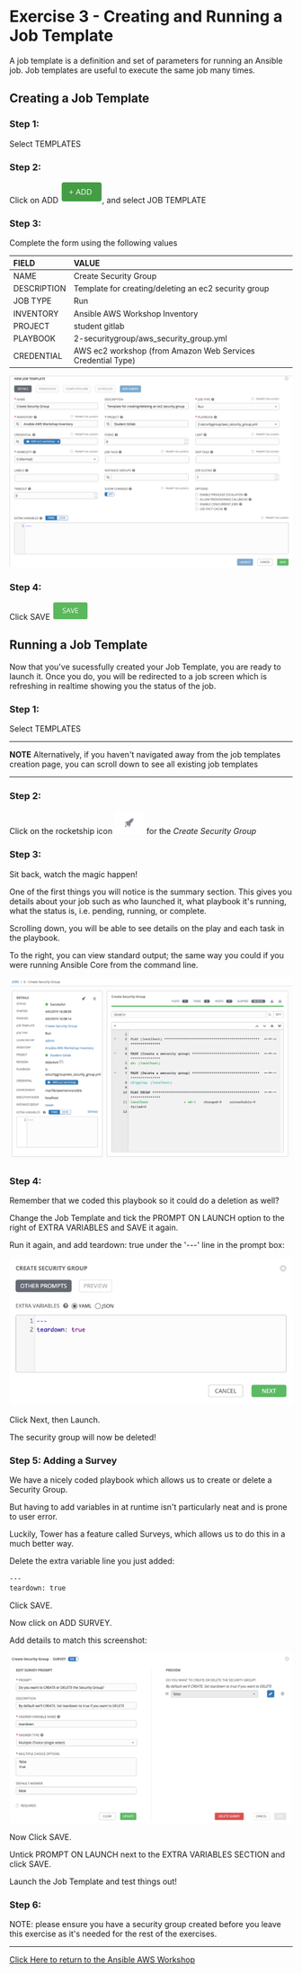 # Exercise 3 - Creating and Running a Job Template

A job template is a definition and set of parameters for running an Ansible job. Job templates are useful to execute the same job many times.


## Creating a Job Template

### Step 1:

Select TEMPLATES

### Step 2:

Click on ADD ![Add button](at_add.png), and select JOB TEMPLATE

### Step 3:

Complete the form using the following values

| FIELD | VALUE |
| :--- | :--- |
| NAME | Create Security Group |
| DESCRIPTION | Template for creating/deleting an ec2 security group |
| JOB TYPE | Run |
| INVENTORY | Ansible AWS Workshop Inventory |
| PROJECT | student gitlab |
| PLAYBOOK | 2-securitygroup/aws_security_group.yml |
| CREDENTIAL | AWS ec2 workshop (from Amazon Web Services Credential Type) |

![Job Template Form](aws-tower-sg-jt.png)

### Step 4:

Click SAVE ![Save button](at_save.png)


## Running a Job Template

Now that you've sucessfully created your Job Template, you are ready to launch it.
Once you do, you will be redirected to a job screen which is refreshing in realtime
showing you the status of the job.


### Step 1:

Select TEMPLATES

---
**NOTE**
Alternatively, if you haven't navigated away from the job templates creation page, you can scroll down to see all existing job templates

---

### Step 2:

Click on the rocketship icon ![Launch button](at_launch_icon.png) for the *Create Security Group*

### Step 3:

Sit back, watch the magic happen!

One of the first things you will notice is the summary section.  This gives you details about your job such as who launched it, what playbook it's running, what the status is, i.e. pending, running, or complete.

Scrolling down, you will be able to see details on the play and each task in the playbook.

To the right, you can view standard output; the same way you could if you were running Ansible Core from the command line.

![Job Template Output](aws-tower-sg-job-output.png)


### Step 4:

Remember that we coded this playbook so it could do a deletion as well?

Change the Job Template and tick the PROMPT ON LAUNCH option to the right of EXTRA VARIABLES and SAVE it again.

Run it again, and add teardown: true under the '---' line in the prompt box:

![Job Template Extra Vars](aws-tower-jt-extra-vars.png)

Click Next, then Launch.

The security group will now be deleted!


### Step 5: Adding a Survey

We have a nicely coded playbook which allows us to create or delete a Security Group.

But having to add variables in at runtime isn't particularly neat and is prone to user error.

Luckily, Tower has a feature called Surveys, which allows us to do this in a much better way.

Delete the extra variable line you just added:

```bash
---
teardown: true
```

Click SAVE.

Now click on ADD SURVEY.

Add details to match this screenshot:

![Job Template Survey](aws-tower-jt-survey.png)

Now Click SAVE.

Untick PROMPT ON LAUNCH next to the EXTRA VARIABLES SECTION and click SAVE.

Launch the Job Template and test things out!


### Step 6:

NOTE: please ensure you have a security group created before you leave this exercise as it's needed for the rest of the exercises.

---

[Click Here to return to the Ansible AWS Workshop](../../README.md)
